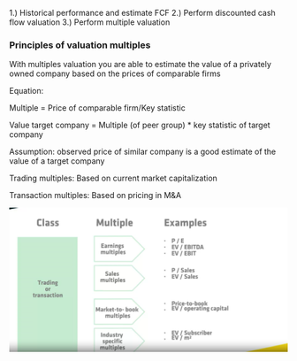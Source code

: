 1.) Historical performance and estimate FCF
2.) Perform discounted cash flow valuation
3.) Perform multiple valuation

### Principles of valuation multiples

With multiples valuation you are able to estimate the value of a privately owned company based on the prices of comparable firms

Equation:

Multiple = Price of comparable firm/Key statistic

Value target company = Multiple (of peer group) * key statistic of target company

Assumption: observed price of similar company is a good estimate of the value of a target company


Trading multiples: Based on current market capitalization

Transaction multiples: Based on pricing in M&A

![Multiples](https://github.com/isadays/Valuation-Strategy/blob/main/Multiples/Multiples.png)


